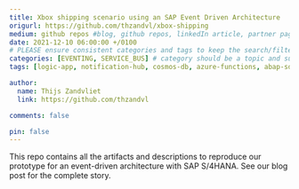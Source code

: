 ```yaml
---
title: Xbox shipping scenario using an SAP Event Driven Architecture
origurl: https://github.com/thzandvl/xbox-shipping
medium: github repos #blog, github repos, linkedIn article, partner pages
date: 2021-12-10 06:00:00 +/0100
# PLEASE ensure consistent categories and tags to keep the search/filtering meaningful!
categories: [EVENTING, SERVICE_BUS] # category should be a topic and sub-category primary product
tags: [logic-app, notification-hub, cosmos-db, azure-functions, abap-sdk, sap-workflow ]     # TAG names should always be lowercase

author:
  name: Thijs Zandvliet
  link: https://github.com/thzandvl

comments: false

pin: false
---
```


This repo contains all the artifacts and descriptions to reproduce our prototype for an event-driven architecture with SAP S/4HANA. See our blog post for the complete story.
